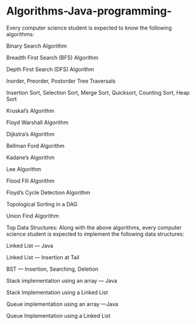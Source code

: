 # Algorithms-Java-programming-

Every computer science student is expected to know the following algorithms:

Binary Search Algorithm

Breadth First Search (BFS) Algorithm


Depth First Search (DFS) Algorithm


Inorder, Preorder, Postorder Tree Traversals


Insertion Sort, Selection Sort, Merge Sort, Quicksort, Counting Sort, Heap Sort


Kruskal’s Algorithm


Floyd Warshall Algorithm


Dijkstra’s Algorithm


Bellman Ford Algorithm


Kadane’s Algorithm


Lee Algorithm


Flood Fill Algorithm


Floyd’s Cycle Detection Algorithm


Topological Sorting in a DAG


Union Find Algorithm


Top Data Structures:
Along with the above algorithms, every computer science student is expected to implement the following data structures:

Linked List —  Java


Linked List — Insertion at Tail


BST — Insertion, Searching, Deletion


Stack implementation using an array —  Java


Stack Implementation using a Linked List


Queue implementation using an array —Java


Queue Implementation using a Linked List
